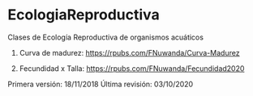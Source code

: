 # EcologiaReproductiva
Clases de Ecología Reproductiva de organismos acuáticos

1. Curva de madurez:
https://rpubs.com/FNuwanda/Curva-Madurez

2. Fecundidad x Talla:
https://rpubs.com/FNuwanda/Fecundidad2020

Primera versión: 18/11/2018
Última revisión: 03/10/2020
